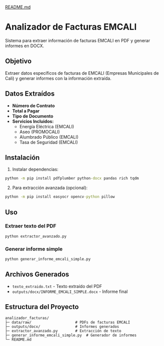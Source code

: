 
[README.md](https://github.com/user-attachments/files/22989944/README.md)
# Analizador de Facturas EMCALI

Sistema para extraer información de facturas EMCALI en PDF y generar informes en DOCX.

## Objetivo

Extraer datos específicos de facturas de EMCALI (Empresas Municipales de Cali) y generar informes con la información extraída.

## Datos Extraídos

- **Número de Contrato**
- **Total a Pagar**
- **Tipo de Documento**
- **Servicios Incluidos:**
  - Energía Eléctrica (EMCALI)
  - Aseo (PROMOCALI)
  - Alumbrado Público (EMCALI)
  - Tasa de Seguridad (EMCALI)

## Instalación

1. Instalar dependencias:
```cmd
python -m pip install pdfplumber python-docx pandas rich tqdm
```

2. Para extracción avanzada (opcional):
```cmd
python -m pip install easyocr opencv-python pillow
```

## Uso

### Extraer texto del PDF
```cmd
python extractor_avanzado.py
```

### Generar informe simple
```cmd
python generar_informe_emcali_simple.py
```

## Archivos Generados

- `texto_extraido.txt` - Texto extraído del PDF
- `outputs/docx/INFORME_EMCALI_SIMPLE.docx` - Informe final

## Estructura del Proyecto

```
analizador_facturas/
├─ data/raw/                    # PDFs de facturas EMCALI
├─ outputs/docx/                # Informes generados
├─ extractor_avanzado.py        # Extracción de texto
├─ generar_informe_emcali_simple.py  # Generador de informes
└─ README.md
```

